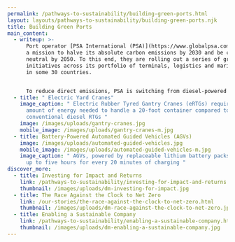 ```yaml
---
permalink: /pathways-to-sustainability/building-green-ports.html
layout: layouts/pathways-to-sustainability/building-green-ports.njk
title: Building Green Ports
main_content:
  - writeup: >-
      Port operator [PSA International (PSA)](https://www.globalpsa.com/) is on
      a mission to halve its absolute carbon emissions by 2030 and be carbon
      neutral by 2050. To this end, they are rolling out a series of green
      initiatives across its portfolio of terminals, logistics and marine assets
      in some 30 countries.


      To reduce direct emissions, PSA is switching from diesel-powered equipment to lower carbon options such as electric yard cranes and automated guided vehicles (AGVs). It is working to reduce electricity consumption and is tapping on renewable energy sources by installing solar power systems and purchasing green electricity sourced from wind and hydropower. PSA has also been test bedding new decarbonisation technologies to accelerate their development and deployment in the port sector. A smart grid, supported by battery energy storage systems and artificial intelligence, is also being introduced to optimise energy use.
  - title: " Electric Yard Cranes"
    image_caption: " Electric Rubber Tyred Gantry Cranes (eRTGs) require half the
      amount of energy needed to handle a 20-foot container compared to
      conventional diesel RTGs "
    image: /images/uploads/gantry-cranes.jpg
    mobile_image: /images/uploads/gantry-cranes-m.jpg
  - title: Battery-Powered Automated Guided Vehicles (AGVs)
    image: /images/uploads/automated-guided-vehicles.jpg
    mobile_image: /images/uploads/automated-guided-vehicles-m.jpg
    image_caption: " AGVs, powered by replaceable lithium battery packs, can run for
      up to five hours for every 20 minutes of charging "
discover_more:
  - title: Investing for Impact and Returns
    link: /pathways-to-sustainability/investing-for-impact-and-returns.html
    thumbnail: /images/uploads/dm-investing-for-impact.jpg
  - title: The Race Against the Clock to Net Zero
    link: /our-stories/the-race-against-the-clock-to-net-zero.html
    thumbnail: /images/uploads/dm-race-against-the-clock-to-net-zero.jpg
  - title: Enabling a Sustainable Company
    link: /pathways-to-sustainability/enabling-a-sustainable-company.html
    thumbnail: /images/uploads/dm-enabling-a-sustainable-company.jpg
---
```

